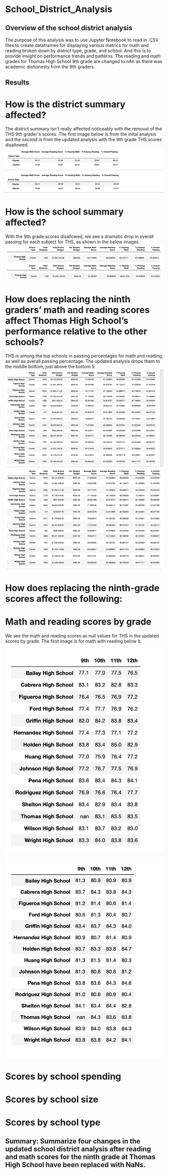# School_District_Analysis

## Overview of the school district analysis

The purpose of this analysis was to use Jupyter Notebook to read in .CSV files to create dataframes for displaying various metrics for math and reading broken down by district type, grade, and school. And this is to provide insight on performance trends and patterns. The reading and math grades for Thomas High School 9th grade are changed to nAn as there was academic dishonesty from the 9th graders.  

## Results

# How is the district summary affected?

The district summary isn't really affected noticeably with the removal of the THS 9th grader's scores. The first image below is from the inital analysis and the second is from the updated analysis with the 9th grade THS scores disallowed. 
![alt text](https://github.com/Jgray353/School_District_Analysis/blob/main/Original%20District%20Summary.png)
![alt text](https://github.com/Jgray353/School_District_Analysis/blob/main/Updated%20District%20Summary.png)

# How is the school summary affected?
With the 9th grade scores disallowed, we see a dramatic drop in overall passing for each subject for THS, as shown in the below images. 
![alt text](https://github.com/Jgray353/School_District_Analysis/blob/main/top%20bar.png)
![alt text](https://github.com/Jgray353/School_District_Analysis/blob/main/Original%20School%20Summary.png)
![alt text](https://github.com/Jgray353/School_District_Analysis/blob/main/top%20bar.png)
![alt text](https://github.com/Jgray353/School_District_Analysis/blob/main/Updated%20School%20Summary.png)
# How does replacing the ninth graders’ math and reading scores affect Thomas High School’s performance relative to the other schools?
THS is among the top schools in passing percentages for math and reading, as well as overall passing percentage. The updated analysis drops them to the middle bottom, just above the bottom 5. 
![alt text](https://github.com/Jgray353/School_District_Analysis/blob/main/Original%20Schools.png)
![alt text](https://github.com/Jgray353/School_District_Analysis/blob/main/Updated%20Schools.png)

# How does replacing the ninth-grade scores affect the following:
# Math and reading scores by grade
We see the math and reading scores as null values for THS in the updated scores by grade. The first image is for math with reading below it. 

![alt text](https://github.com/Jgray353/School_District_Analysis/blob/main/New%20Math%20Scores.png)

![alt text](https://github.com/Jgray353/School_District_Analysis/blob/main/New%20Reading%20Score.png)

# Scores by school spending

# Scores by school size

# Scores by school type

## Summary: Summarize four changes in the updated school district analysis after reading and math scores for the ninth grade at Thomas High School have been replaced with NaNs.
